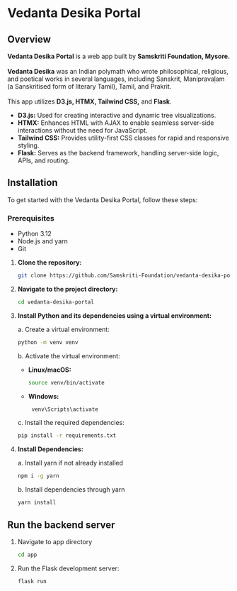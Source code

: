 # Vedanta Desika Portal

## Overview

**Vedanta Desika Portal** is a web app built by **Samskriti Foundation, Mysore.**
<br>
<br>
**Vedanta Desika** was an Indian polymath who wrote philosophical, religious, and poetical works in several languages, including Sanskrit, Manipravaḷam (a Sanskritised form of literary Tamil), Tamil, and Prakrit.
<br>
<br>
This app utilizes **D3.js, HTMX, Tailwind CSS,** and **Flask**.
<br>
- **D3.js:** Used for creating interactive and dynamic tree visualizations.
- **HTMX:** Enhances HTML with AJAX to enable seamless server-side interactions without the need for JavaScript.
- **Tailwind CSS:** Provides utility-first CSS classes for rapid and responsive styling.
- **Flask:** Serves as the backend framework, handling server-side logic, APIs, and routing.

## Installation

To get started with the Vedanta Desika Portal, follow these steps:

### Prerequisites

- Python 3.12
- Node.js and yarn
- Git

1. **Clone the repository:**

   ```bash
   git clone https://github.com/Samskriti-Foundation/vedanta-desika-portal.git
   ```

2. **Navigate to the project directory:**
  
    ```bash
    cd vedanta-desika-portal
    ```

3. **Install Python and its dependencies using a virtual environment:**

   a. Create a virtual environment:

   ```bash
   python -m venv venv
   ```

   b. Activate the virtual environment:

   - **Linux/macOS:**
     ```bash
     source venv/bin/activate
     ```
   - **Windows:**
     ```bash
      venv\Scripts\activate
     ```
     
   c. Install the required dependencies:

   ```bash
   pip install -r requirements.txt
   ```
   
4.  **Install Dependencies:**

    a. Install yarn if not already installed

    ```bash
    npm i -g yarn
    ```
    
    b. Install dependencies through yarn

      ```bash
      yarn install
      ```

## Run the backend server

1. Navigate to app directory

   ```bash
   cd app
   ```

3. Run the Flask development server:

   ```bash
   flask run
   ```
